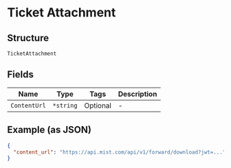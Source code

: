 
# Ticket Attachment

## Structure

`TicketAttachment`

## Fields

| Name | Type | Tags | Description |
|  --- | --- | --- | --- |
| `ContentUrl` | `*string` | Optional | - |

## Example (as JSON)

```json
{
  "content_url": "https://api.mist.com/api/v1/forward/download?jwt=..."
}
```

